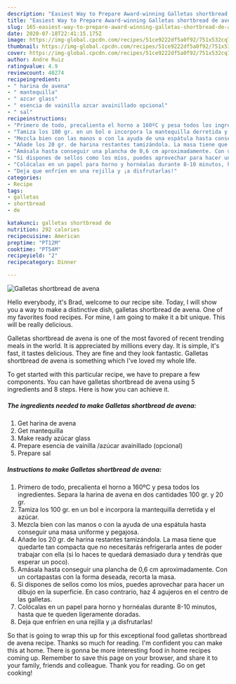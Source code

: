 ```yaml
---
description: "Easiest Way to Prepare Award-winning Galletas shortbread de avena"
title: "Easiest Way to Prepare Award-winning Galletas shortbread de avena"
slug: 165-easiest-way-to-prepare-award-winning-galletas-shortbread-de-avena
date: 2020-07-18T22:41:15.175Z
image: https://img-global.cpcdn.com/recipes/51ce9222df5a0f92/751x532cq70/galletas-shortbread-de-avena-foto-principal.jpg
thumbnail: https://img-global.cpcdn.com/recipes/51ce9222df5a0f92/751x532cq70/galletas-shortbread-de-avena-foto-principal.jpg
cover: https://img-global.cpcdn.com/recipes/51ce9222df5a0f92/751x532cq70/galletas-shortbread-de-avena-foto-principal.jpg
author: Andre Ruiz
ratingvalue: 4.9
reviewcount: 40274
recipeingredient:
- " harina de avena"
- " mantequilla"
- " azcar glass"
- " esencia de vainilla azcar avainillado opcional"
- " sal"
recipeinstructions:
- "Primero de todo, precalienta el horno a 160ºC y pesa todos los ingredientes. Separa la harina de avena en dos cantidades 100 gr. y 20 gr."
- "Tamiza los 100 gr. en un bol e incorpora la mantequilla derretida y el azúcar."
- "Mezcla bien con las manos o con la ayuda de una espátula hasta conseguir una masa uniforme y pegajosa."
- "Añade los 20 gr. de harina restantes tamizándola. La masa tiene que quedarte tan compacta que no necesitarás refrigerarla antes de poder trabajar con ella (si lo haces te quedará demasiado dura y tendrás que esperar un poco)."
- "Amásala hasta conseguir una plancha de 0,6 cm aproximadamente. Con un cortapastas con la forma deseada, recorta la masa."
- "Si dispones de sellos como los míos, puedes aprovechar para hacer un dibujo en la superficie. En caso contrario, haz 4 agujeros en el centro de las galletas."
- "Colócalas en un papel para horno y hornéalas durante 8-10 minutos, hasta que te queden ligeramente doradas."
- "Deja que enfríen en una rejilla y ¡a disfrutarlas!"
categories:
- Recipe
tags:
- galletas
- shortbread
- de

katakunci: galletas shortbread de 
nutrition: 292 calories
recipecuisine: American
preptime: "PT12M"
cooktime: "PT54M"
recipeyield: "2"
recipecategory: Dinner

---
```



![Galletas shortbread de avena](https://img-global.cpcdn.com/recipes/51ce9222df5a0f92/751x532cq70/galletas-shortbread-de-avena-foto-principal.jpg)

Hello everybody, it's Brad, welcome to our recipe site. Today, I will show you a way to make a distinctive dish, galletas shortbread de avena. One of my favorites food recipes. For mine, I am going to make it a bit unique. This will be really delicious.



Galletas shortbread de avena is one of the most favored of recent trending meals in the world. It is appreciated by millions every day. It is simple, it's fast, it tastes delicious. They are fine and they look fantastic. Galletas shortbread de avena is something which I've loved my whole life.


To get started with this particular recipe, we have to prepare a few components. You can have galletas shortbread de avena using 5 ingredients and 8 steps. Here is how you can achieve it.

<!--inarticleads1-->

##### The ingredients needed to make Galletas shortbread de avena:

1. Get  harina de avena
1. Get  mantequilla
1. Make ready  azúcar glass
1. Prepare  esencia de vainilla /azúcar avainillado (opcional)
1. Prepare  sal




<!--inarticleads2-->

##### Instructions to make Galletas shortbread de avena:

1. Primero de todo, precalienta el horno a 160ºC y pesa todos los ingredientes. Separa la harina de avena en dos cantidades 100 gr. y 20 gr.
1. Tamiza los 100 gr. en un bol e incorpora la mantequilla derretida y el azúcar.
1. Mezcla bien con las manos o con la ayuda de una espátula hasta conseguir una masa uniforme y pegajosa.
1. Añade los 20 gr. de harina restantes tamizándola. La masa tiene que quedarte tan compacta que no necesitarás refrigerarla antes de poder trabajar con ella (si lo haces te quedará demasiado dura y tendrás que esperar un poco).
1. Amásala hasta conseguir una plancha de 0,6 cm aproximadamente. Con un cortapastas con la forma deseada, recorta la masa.
1. Si dispones de sellos como los míos, puedes aprovechar para hacer un dibujo en la superficie. En caso contrario, haz 4 agujeros en el centro de las galletas.
1. Colócalas en un papel para horno y hornéalas durante 8-10 minutos, hasta que te queden ligeramente doradas.
1. Deja que enfríen en una rejilla y ¡a disfrutarlas!




So that is going to wrap this up for this exceptional food galletas shortbread de avena recipe. Thanks so much for reading. I'm confident you can make this at home. There is gonna be more interesting food in home recipes coming up. Remember to save this page on your browser, and share it to your family, friends and colleague. Thank you for reading. Go on get cooking!
